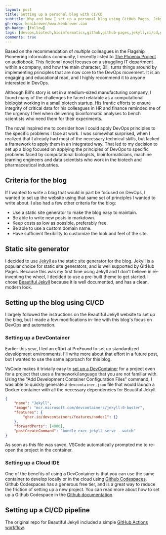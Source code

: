 ```yaml
---
layout: post
title: Setting up a personal blog with CI/CD
subtitle: Why and how I set up a personal blog using GitHub Pages, Jekyll, and GitHub Actions
gh-repo: kenibrewer/www.kenbrewer.com
gh-badge: [follow]
tags: [devops,biotech,bioinformatics,github,github-pages,jekyll,ci/cd,github-actions]
comments: true
---
```


Based on the recommendation of *multiple* colleagues in the Flagship Pioneering informatics community, I recently listed to [The Phoenix Project](https://itrevolution.com/product/the-phoenix-project/) on audiobook. 
This fictional novel focuses on a struggling IT department within a company, and how the main character, Bill, turns things around by implementing principles that are now core to the DevOps movement.
It is an engaging and educational read, and I highly recommend it to anyone interested in DevOps.


Although Bill's story is set in a medium-sized manufacturing company, I found many of the challenges he faced relatable as a computational biologist working in a small biotech startup. 
His frantic efforts to ensure integrity of critical data for his colleagues in HR and finance reminded me of the urgency I feel when delivering bioinformatic analyses to bench scientists who need them for their experiments.


The novel inspired me to consider how I could apply DevOps principles to the specific problems I face at work. 
I was somewhat surprised, when I realized that I already had most of the necessary technical skills, but lacked a framework to apply them in an integrated way.
That led to my decision to set up a blog focused on applying the principles of DevOps to specific problems faced by computational biologists, bioinformaticians, machine learning engineers and data scientists who work in the biotech and pharmaceutical industries.

## Criteria for the blog

If I wanted to write a blog that would in part be focused on DevOps, I wanted to set up the website using that same set of principles I wanted to write about.
I also had a few other criteria for the blog:

* Use a static site generator to make the blog easy to maintain.
* Be able to write new posts in markdown.
* Keep costs as low as possible, preferably free.
* Be able to use a custom domain name.
* Have sufficient flexibility to customize the look and feel of the site.

## Static site generator

I decided to use [Jekyll](https://jekyllrb.com/) as the static site generator for the blog.
Jekyll is a popular choice for static site generators, and is well supported by GitHub Pages.
Because this was my first time using Jekyll and I don't believe in re-inventing the wheel, I decided to use a pre-built theme to get started.
I chose [Beautiful Jekyll](https://beautifuljekyll.com/) because it is well documented, and has a clean, modern look.

## Setting up the blog using CI/CD

I largely followed the instructions on the Beautiful Jekyll website to set up the blog, but I made a few modifications in-line with this blog's focus on DevOps and automation.

### Setting up a DevContainer

Earlier this year, I led an effort at ProFound to set up standardized development environments.
I'll write more about that effort in a future post, but I wanted to use the same approach for this blog.

VsCode makes it trivially easy to [set up a DevContainer](https://code.visualstudio.com/docs/devcontainers/create-dev-container#_automate-dev-container-creation) for a project even for a project that uses a framework/language that you are not familiar with.
Using the "Add Development Container Configuration Files" command, I was able to quickly generate a `devcontainer.json` file that would launch a Docker container with all the necessary dependencies for Beautiful Jekyll.

```json
{
	"name": "Jekyll",
	"image": "mcr.microsoft.com/devcontainers/jekyll:0-buster",
	"features": {
		"ghcr.io/devcontainers/features/node:1": {}
	},
	"forwardPorts": [4000],
	"postCreateCommand": "bundle exec jekyll serve --watch"
}
```

As soon as this file was saved, VSCode automatically prompted me to re-open the project in the container.

### Setting up a Cloud IDE

One of the benefits of using a DevContainer is that you can use the same container to develop locally or in the cloud using [Github Codespaces](https://github.com/features/codespaces). 
Github Codespaces has a generous free tier, and is a great way to reduce the friction of setting up a new project.
You can read more about how to set up a Github Codespace in the [Github documentation](https://docs.github.com/en/codespaces/developing-in-codespaces/creating-a-codespace).

## Setting up a CI/CD pipeline

The original repo for Beautiful Jekyll included a simple [GitHub Actions workflow](https://github.com/daattali/beautiful-jekyll/blob/e1facea35a0a8ee81bc204db10039d5b53837a39/.github/workflows/ci.yml).




